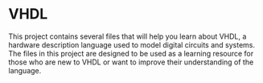 # VHDL


This project contains several files that will help you learn about VHDL, a hardware description language used to 
model digital circuits and systems. The files in this project are designed to be used as a learning resource 
for those who are new to VHDL or want to improve their understanding of the language.
